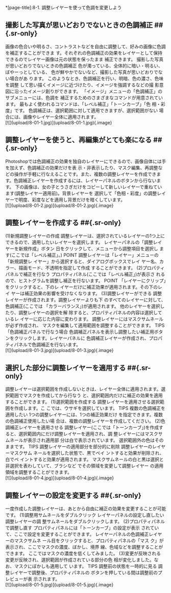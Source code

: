 *[page-title]:8-1. 調整レイヤーを使って色調を変更しよう

## 撮影した写真が思いどおりでないときの色調補正 ##{.sr-only}
<div markdown="1" class="sr-only">
画像の色合いや明るさ、コントラストなどを自由に調整して、好みの画像に色調を補正することができま す。それぞれの色調補正の効果をレイヤーとして保持できるのでレイヤー画像は元の状態を保ったまま 補正できます。
撮影した写真が思いどおりでないときの色調補正
色が濁っている、全体的に暗い・明るい、ぼやーっとしている、 色が鮮やかでないなど、撮影した写真が思いどおりでない場合があ ります。
このようなとき、色調補正を行い、明暗、色の濃さ、色味を調整 して思い描くイメージに近づけたり、イメージを強調するなどの撮 影意図に沿ったイメージ創りができます。
「イメージ」メニューの「色調補正」のサブメニューには、色調を 補正するためのさまざまなコマンドが用意されています。 最もよく使われるコマンドは、「レベル補正」「トーンカーブ」「色 相・彩度」です。
色調補正は、選択範囲に対して適用できますが、選択範囲がない 場合には、画像やレイヤー全体に適用されます。
</div>
<div markdown="1" class="photo-capture">
[![](upload/8-01-1.jpg)](upload/8-01-1.jpg){.image}
</div>

## 調整レイヤーを使うと、再編集がとても楽になる ##{.sr-only}
<div markdown="1" class="sr-only">
Photoshopでは色調補正の効果を独自のレイヤーにできるので、画像自体には手を加えず、色調補正の効果だけを表 示・非表示したり、マスク編集、再調整などの操作が手軽に行なえることです。また、複数の調整レイヤーを作成できま す。色調補正レイヤーを作成するには、レイヤーパネルのボタンから行ないます。
下の画像は、女の子とうさぎだけをコピーして新しいレイヤーで重ねています(調整レイヤー適用前)。背景レイヤーを 選択して「色相・彩度」の調整レイヤーで明度、彩度などを適用し背景だけを暗くしています。
</div>
<div markdown="1" class="photo-capture">
[![](upload/8-01-2.jpg)](upload/8-01-2.jpg){.image}
</div>

## 調整レイヤーを作成する ##{.sr-only}
<div markdown="1" class="sr-only">
(1)新規調整レイヤーの作成 調整レイヤーは、選択されているレイヤーの1つ上に できるので、適用したいレイヤーを選択します。 レイヤーパネルの「調整レイヤーを新規作成」ボタン 日をクリックして、メニューから調整項目を選択し ます(ここでは「レベル補正」。)
POINT 
調整レイヤーは「レイヤー」メニューの「新規調整レ イヤー」から選択すると、ダイアログボックスでレイ ヤー名、カラー、描画モード、不透明を指定して作成 することができます。
(2)プロパティパネルで補正を行なう
プロパティパネル(ここでは「レベル補正」)が表示さ れるので、ヒストグラムを調整し補正を行ないます。
POINT 
「レイヤーにクリップ」をクリックすると、下のレ イヤーだけに補正効果が適用されます。その下のレイ ヤーは補正効果の影響を受けなくなります。
(3)調整レイヤーができる
調整レイヤーが作成されます。調整レイヤーよりも下 のすべてのレイヤーに対して、色調補正(ここでは 「カラーバランス」)が適用されます。 他のレイヤーを選択したり、調整レイヤーの選択を解 除すると、プロパティパネルの内容は選択しているレ イヤーに応じた内容に変わります。 調整レイヤーにはマスクサムネールが必ず作成され、 マスクを編集して適用範囲を調整することができます。
TIPS 「色調補正パネルで行なう場合
色調補正パネルを表示し調整したい補正用ボタンをクリックします。レイヤーパネルに 色調補正レイヤーが作成され、プロパティパネルで色調補正を行ないます。
</div>
<div markdown="1" class="photo-capture">
[![](upload/8-01-3.jpg)](upload/8-01-3.jpg){.image}
</div>

## 選択した部分に調整レイヤーを適用する ##{.sr-only}
<div markdown="1" class="sr-only">
調整レイヤーは選択範囲を作成しないときは、レイヤー全体に適用されます。選択範囲でマスクを作成してから行なう と、選択範囲内だけに補正の効果を適用することができます。
(1)選択範囲を作成する
調整レイヤーを適用させる選択範囲を作成します。こ こでは、ウサギを選択しています。
TIPS
複数の色調補正を適用したい
1つの調整レイヤーには、1つの補正効果だけ を指定できます。複数の色調補正使用したい場 合は、複数の調整レイヤーを作成してください。
(2)色調補正レイヤーを適用させる
調整レイヤー(ここでは「トーンカーブ」)を作成す ると、選択範囲内にだけ調整レイヤーを適用され、調 整レイヤーにはマスクサムネールが表示され適用部 分は白で表示されています。 選択範囲外の色はそのままです。
TIPS 調整レイヤーの適用部分を部分的に削除
調整レイヤーのレイヤーマスクサム ネールを選択した状態で、黒でペイ ントすると効果が削除され、白でペ イントすると効果が適用されます。 マスクサムネールの白と黒は選択と 非選択を表わしていて、ブラシなど でその領域を変更して調整レイヤー の適用領域を調整することができます。
</div>
<div markdown="1" class="photo-capture">
[![](upload/8-01-4.jpg)](upload/8-01-4.jpg){.image}
</div>

## 調整レイヤーの設定を変更する ##{.sr-only}
<div markdown="1" class="sr-only">
一度作成した調整レイヤーは、あとから自由に補正の効果を変更することが可能です。
(1)調整用サムネールをダブルクリック
レイヤーパネルの設定し直したい調整レイヤーの調 整サムネールをダブルクリックします。
(2)プロパティパネルで調整し直す
プロパティパネルには「トーンカーブ」の設定が表示 されていて、ここで設定を変更することができます。 レイヤーパネルの色調補正レイヤーのマスクサムネ ール目をクリックすると、プロパティパネルの「マス ク」が表示され、ここでマスクの濃度、ぼかし、境界 線、色域などを調整することができます。 ここではマスクの濃度を低くしてみました。
(3)変更が反映される
変更が反映され、選択範囲が作成されている部分の色 相が変化しました。なお、マスクにぼかしも適用して います。
TIPS 調整前の状態を一時的に見る
調整レイヤーで調整後、プロパティパネルの ボタンを押している間は調整前のプレビューが表 示されます。
</div>
<div markdown="1" class="photo-capture">
[![](upload/8-01-5.jpg)](upload/8-01-5.jpg){.image}
</div>

